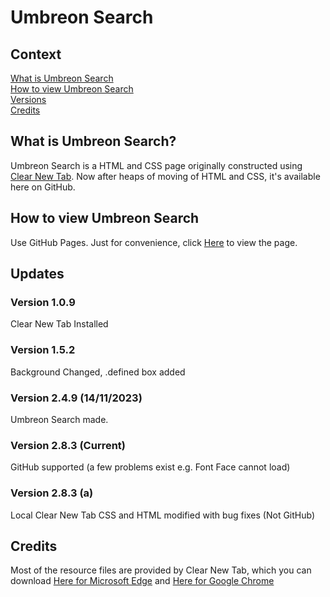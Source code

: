 <h1>Umbreon Search</h1>
<h2>Context</h2>
<a href="readme.md#what-is-umbreon-search">What is Umbreon Search</a>
<br>
<a href="readme.md#how-to-view-umbreon-search">How to view Umbreon Search</a>
<br>
<a href="readme.md#updates">Versions</a>
<br>
<a href="readme.md#credits">Credits</a>
<br>
<h2>What is Umbreon Search?</h2>
<span>Umbreon Search is a HTML and CSS page originally constructed using </span><a href="https://microsoftedge.microsoft.com/addons/detail/clear-new-tab/ifphophaconbhfmkpdlfldelkjpjmlbj">Clear New Tab</a><span>. Now after heaps of moving of HTML and CSS, it's available here on GitHub.</span>
<br>
<h2>How to view Umbreon Search</h2>
<span>Use GitHub Pages. Just for convenience, click </span><a href="https://bailzonyt.github.io/Umbreon-Search/">Here</a><span> to view the page.</span>
<img scr="https://github.com/BailzOnYT/Umbreon-Search/assets/144522582/89bdaa59-1754-4d8c-9c62-2a757c84514d">
<br>
<h2>Updates</h2>
<h3>Version 1.0.9</h3>
<span>Clear New Tab Installed</span>
<br>
<h3>Version 1.5.2</h3>
<span>Background Changed, .defined box added</span>
<br>
<h3>Version 2.4.9 (14/11/2023)</h3>
<span>Umbreon Search made.</span>
<br>
<h3>Version 2.8.3 (Current)</h3>
<span>GitHub supported (a few problems exist e.g. Font Face cannot load)</span>
<br>
<h3>Version 2.8.3 (a)</h3>
<span>Local Clear New Tab CSS and HTML modified with bug fixes (Not GitHub)</span>
<br>
<h2>Credits</h2>
<span>Most of the resource files are provided by Clear New Tab, which you can download </span><a href="https://microsoftedge.microsoft.com/addons/detail/clear-new-tab/ifphophaconbhfmkpdlfldelkjpjmlbj">Here for Microsoft Edge</a><span> and </span><a href="https://chrome.google.com/webstore/detail/clear-new-tab/felphkbfjadmcejnibcmcncimlappdde">Here for Google Chrome</a>
<br>

